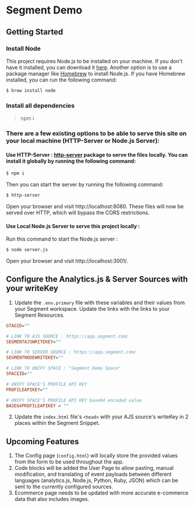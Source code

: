 # Segment Demo

## Getting Started

### Install Node
This project requires Node.js to be installed on your machine. If you don't have it installed, you can download it [here](https://nodejs.org/en/download/).
Another option is to use a package manager like [Homebrew](https://brew.sh/) to install Node.js. If you have Homebrew installed, you can run the following command:

```sh
$ brew install node
```

### Install all dependencies
> npm i 

### There are a few existing options to be able to serve this site on your local machine (HTTP-Server or Node.js Server): 

#### Use HTTP-Server : [http-server](https://www.npmjs.com/package/http-server) package to serve the files locally. You can install it globally by running the following command:
```sh 
$ npm i
```
Then you can start the server by running the following command:

```sh
$ http-server
```
Open your browser and visit http://localhost:8080. These files will now be served over HTTP, which will bypass the CORS restrictions.


#### Use Local Node.js Server to serve this project locally : 
Run this command to start the Node.js server :  
```sh
$ node server.js
```
Open your browser and visit http://localhost:3001/. 


## Configure the Analytics.js & Server Sources with your writeKey

1. Update the `.env.primary` file with these variables and their values from your Segment workspace. Update the links with the links to your Segment Resources.

```ini
GTAGID=""

# LINK TO AJS SOURCE : https://app.segment.com/
SEGMENTAJSWRITEKEY=""

# LINK TO SERVER SOURCE : https://app.segment.com/
SEGMENTNODEWRITEKEY=""

# LINK TO UNIFY SPACE : "Segment Demo Space"
SPACEID=""

# UNIFY SPACE'S PROFILE API KEY
PROFILEAPIKEY=""

# UNIFY SPACE'S PROFILE API KEY base64 encoded value
BASE64PROFILEAPIKEY = ""
```

2. Update the `index.html` file's `<head>` with your AJS source's writeKey in 2 places within the Segment Snippet.

## Upcoming Features

1. The Config page (`config.html`) will locally store the provided values from the form to be used throughout the app.
2. Code blocks will be added the User Page to allow pasting, manual modification, and translating of event payloads between different languages (analytics.js, Node.js, Python, Ruby, JSON) which can be sent to the currently configured sources.
3. Ecommerce page needs to be updated with more accurate e-commerce data that also includes images.